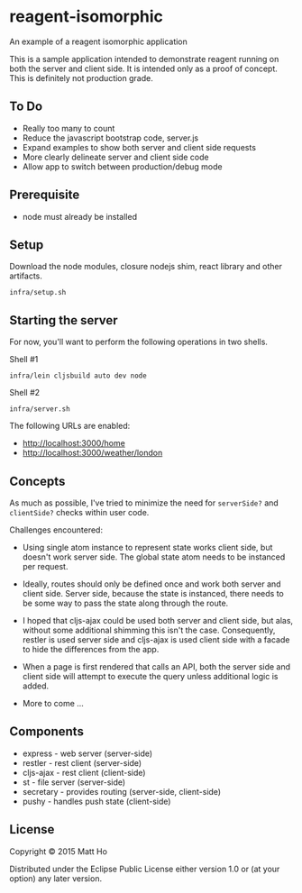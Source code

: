 # reagent-isomorphic

An example of a reagent isomorphic application

This is a sample application intended to demonstrate reagent running on both the server and client side.
It is intended only as a proof of concept.  This is definitely not production grade.

## To Do

* Really too many to count
* Reduce the javascript bootstrap code, server.js
* Expand examples to show both server and client side requests
* More clearly delineate server and client side code
* Allow app to switch between production/debug mode 
 
## Prerequisite

* node must already be installed

## Setup

Download the node modules, closure nodejs shim, react library and other artifacts.

```
infra/setup.sh
```

## Starting the server

For now, you'll want to perform the following operations in two shells.

Shell #1

```
infra/lein cljsbuild auto dev node
```

Shell #2

```
infra/server.sh
```

The following URLs are enabled:

* [http://localhost:3000/home](http://localhost:3000/home)
* [http://localhost:3000/weather/london](http://localhost:3000/weather/london)

## Concepts

As much as possible, I've tried to minimize the need for ```serverSide?``` and ```clientSide?``` 
checks within user code.

Challenges encountered:

* Using single atom instance to represent state works client side, but doesn't work server side.  The
  global state atom needs to be instanced per request.
  
* Ideally, routes should only be defined once and work both server and client side.  Server side, because the
  state is instanced, there needs to be some way to pass the state along through the route.
  
* I hoped that cljs-ajax could be used both server and client side, but alas, without some additional 
  shimming this isn't the case.  Consequently, restler is used server side and cljs-ajax is used
  client side with a facade to hide the differences from the app.
  
* When a page is first rendered that calls an API, both the server side and client side will attempt to execute
  the query unless additional logic is added.
  
* More to come ...   
 
## Components

* express - web server (server-side)
* restler - rest client (server-side)
* cljs-ajax - rest client (client-side)
* st - file server (server-side)
* secretary - provides routing (server-side, client-side)
* pushy - handles push state (client-side)

## License

Copyright © 2015 Matt Ho

Distributed under the Eclipse Public License either version 1.0 or (at
your option) any later version.
